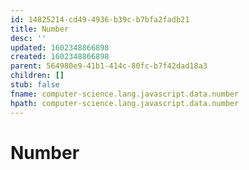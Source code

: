```yaml
---
id: 14825214-cd49-4936-b39c-b7bfa2fadb21
title: Number
desc: ''
updated: 1602348866898
created: 1602348866898
parent: 564980e9-41b1-414c-80fc-b7f42dad18a3
children: []
stub: false
fname: computer-science.lang.javascript.data.number
hpath: computer-science.lang.javascript.data.number
---
```

# Number

